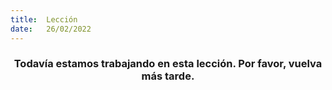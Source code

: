 ```yaml
---
title:  Lección
date:   26/02/2022
---
```


### <center>Todavía estamos trabajando en esta lección. Por favor, vuelva más tarde.</center>
